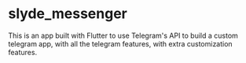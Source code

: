 # slyde_messenger

This is an app built with Flutter to use Telegram's API to build a custom telegram app, with all the telegram features, with extra customization features.



